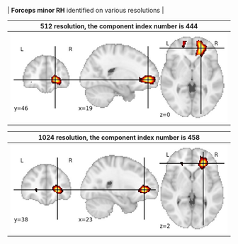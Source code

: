 


| **Forceps minor RH** identified on various resolutions |

| 512 resolution, the component index number is 444|  
|:---:|  
| ![Component 512](../512/final/444.jpg "From component 512: Forceps minor RH") |

| 1024 resolution, the component index number is 458|  
|:---:|  
| ![Component 1024](../1024/final/458.jpg "From component 1024: Forceps minor RH") |